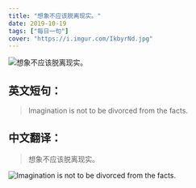 ```yaml
---
title: "想象不应该脱离现实。"
date: 2019-10-19
tags: ["每日一句"]
cover: "https://i.imgur.com/IkbyrNd.jpg"
---
```


![想象不应该脱离现实。](https://i.imgur.com/qpYc9FI.jpg)

## 英文短句：
> Imagination is not to be divorced from the facts.

<!--more-->

## 中文翻译：
> 想象不应该脱离现实。

![Imagination is not to be divorced from the facts.](https://i.imgur.com/VtHd7Sp.jpg)

